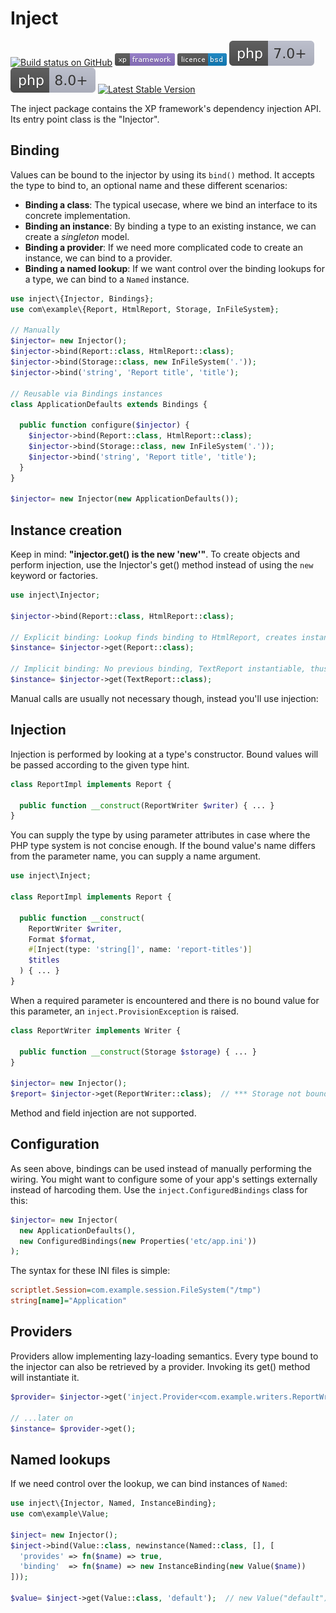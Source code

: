 Inject
======

[![Build status on GitHub](https://github.com/xp-forge/inject/workflows/Tests/badge.svg)](https://github.com/xp-forge/inject/actions)
[![XP Framework Module](https://raw.githubusercontent.com/xp-framework/web/master/static/xp-framework-badge.png)](https://github.com/xp-framework/core)
[![BSD Licence](https://raw.githubusercontent.com/xp-framework/web/master/static/licence-bsd.png)](https://github.com/xp-framework/core/blob/master/LICENCE.md)
[![Requires PHP 7.0+](https://raw.githubusercontent.com/xp-framework/web/master/static/php-7_0plus.svg)](http://php.net/)
[![Supports PHP 8.0+](https://raw.githubusercontent.com/xp-framework/web/master/static/php-8_0plus.svg)](http://php.net/)
[![Latest Stable Version](https://poser.pugx.org/xp-forge/inject/version.png)](https://packagist.org/packages/xp-forge/inject)

The inject package contains the XP framework's dependency injection API. Its entry point class is the "Injector".

Binding
-------
Values can be bound to the injector by using its `bind()` method. It accepts the type to bind to, an optional name and these different scenarios:

* **Binding a class**: The typical usecase, where we bind an interface to its concrete implementation.
* **Binding an instance**: By binding a type to an existing instance, we can create a *singleton* model.
* **Binding a provider**: If we need more complicated code to create an instance, we can bind to a provider.
* **Binding a named lookup**: If we want control over the binding lookups for a type, we can bind to a `Named` instance.

```php
use inject\{Injector, Bindings};
use com\example\{Report, HtmlReport, Storage, InFileSystem};

// Manually
$injector= new Injector();
$injector->bind(Report::class, HtmlReport::class);
$injector->bind(Storage::class, new InFileSystem('.'));
$injector->bind('string', 'Report title', 'title');

// Reusable via Bindings instances
class ApplicationDefaults extends Bindings {

  public function configure($injector) {
    $injector->bind(Report::class, HtmlReport::class);
    $injector->bind(Storage::class, new InFileSystem('.'));
    $injector->bind('string', 'Report title', 'title');
  }
}

$injector= new Injector(new ApplicationDefaults());
```

Instance creation
-----------------
Keep in mind: **"injector.get() is the new 'new'"**. To create objects and perform injection, use the Injector's get() method instead of using the `new` keyword or factories.

```php
use inject\Injector;

$injector->bind(Report::class, HtmlReport::class);

// Explicit binding: Lookup finds binding to HtmlReport, creates instance.
$instance= $injector->get(Report::class);

// Implicit binding: No previous binding, TextReport instantiable, thus created.
$instance= $injector->get(TextReport::class);
```

Manual calls are usually not necessary though, instead you'll use injection:

Injection
---------
Injection is performed by looking at a type's constructor. Bound values will be passed according to the given type hint.

```php
class ReportImpl implements Report {

  public function __construct(ReportWriter $writer) { ... }
}
```

You can supply the type by using parameter attributes in case where the PHP type system is not concise enough. If the bound value's name differs from the parameter name, you can supply a name argument.

```php
use inject\Inject;

class ReportImpl implements Report {

  public function __construct(
    ReportWriter $writer,
    Format $format,
    #[Inject(type: 'string[]', name: 'report-titles')]
    $titles
  ) { ... }
}
```

When a required parameter is encountered and there is no bound value for this parameter, an `inject.ProvisionException` is raised.

```php
class ReportWriter implements Writer {

  public function __construct(Storage $storage) { ... }
}

$injector= new Injector();
$report= $injector->get(ReportWriter::class);  // *** Storage not bound
```

Method and field injection are not supported.

Configuration
-------------
As seen above, bindings can be used instead of manually performing the wiring. You might want to configure some of your app's settings externally instead of harcoding them. Use the `inject.ConfiguredBindings` class for this:

```php
$injector= new Injector(
  new ApplicationDefaults(),
  new ConfiguredBindings(new Properties('etc/app.ini'))
);
```

The syntax for these INI files is simple:

```ini
scriptlet.Session=com.example.session.FileSystem("/tmp")
string[name]="Application"
```

Providers
---------
Providers allow implementing lazy-loading semantics. Every type bound to the injector can also be retrieved by a provider. Invoking its get() method will instantiate it.

```php
$provider= $injector->get('inject.Provider<com.example.writers.ReportWriter>');

// ...later on
$instance= $provider->get();
```

Named lookups
-------------
If we need control over the lookup, we can bind instances of `Named`:

```php
use inject\{Injector, Named, InstanceBinding};
use com\example\Value;

$inject= new Injector();
$inject->bind(Value::class, newinstance(Named::class, [], [
  'provides' => fn($name) => true,
  'binding'  => fn($name) => new InstanceBinding(new Value($name))
]));

$value= $inject->get(Value::class, 'default');  // new Value("default")
```

